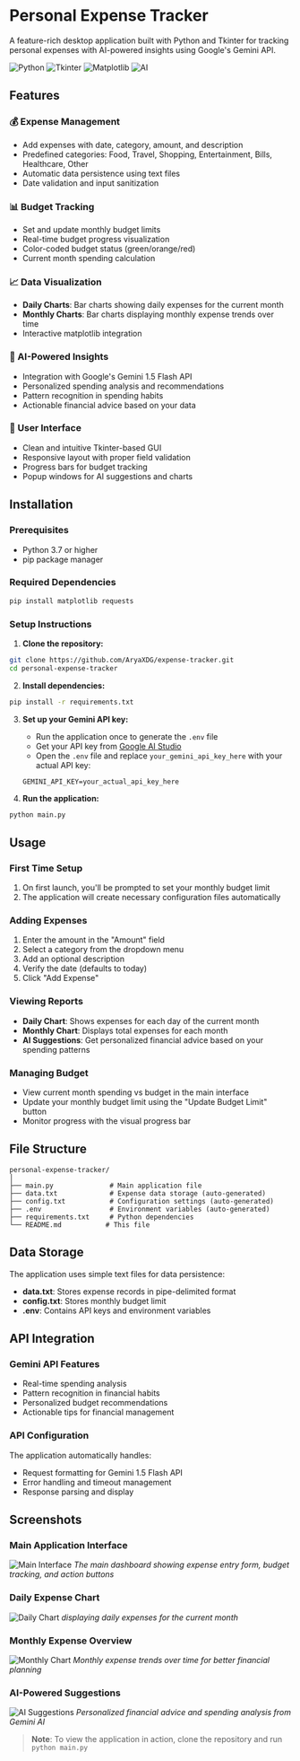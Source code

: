 # Personal Expense Tracker

A feature-rich desktop application built with Python and Tkinter for tracking personal expenses with AI-powered insights using Google's Gemini API.

![Python](https://img.shields.io/badge/python-v3.7+-blue.svg)
![Tkinter](https://img.shields.io/badge/GUI-Tkinter-green.svg)
![Matplotlib](https://img.shields.io/badge/Charts-Matplotlib-orange.svg)
![AI](https://img.shields.io/badge/AI-Gemini%20API-purple.svg)


## Features

### 💰 Expense Management
- Add expenses with date, category, amount, and description
- Predefined categories: Food, Travel, Shopping, Entertainment, Bills, Healthcare, Other
- Automatic data persistence using text files
- Date validation and input sanitization

### 📊 Budget Tracking
- Set and update monthly budget limits
- Real-time budget progress visualization
- Color-coded budget status (green/orange/red)
- Current month spending calculation

### 📈 Data Visualization
- **Daily Charts**: Bar charts showing daily expenses for the current month
- **Monthly Charts**: Bar charts displaying monthly expense trends over time
- Interactive matplotlib integration

### 🤖 AI-Powered Insights
- Integration with Google's Gemini 1.5 Flash API
- Personalized spending analysis and recommendations
- Pattern recognition in spending habits
- Actionable financial advice based on your data

### 🎨 User Interface
- Clean and intuitive Tkinter-based GUI
- Responsive layout with proper field validation
- Progress bars for budget tracking
- Popup windows for AI suggestions and charts

## Installation

### Prerequisites
- Python 3.7 or higher
- pip package manager

### Required Dependencies
```bash
pip install matplotlib requests
```

### Setup Instructions

1. **Clone the repository:**
```bash
git clone https://github.com/AryaXDG/expense-tracker.git
cd personal-expense-tracker
```

2. **Install dependencies:**
```bash
pip install -r requirements.txt
```

3. **Set up your Gemini API key:**
   - Run the application once to generate the `.env` file
   - Get your API key from [Google AI Studio](https://makersuite.google.com/app/apikey)
   - Open the `.env` file and replace `your_gemini_api_key_here` with your actual API key:
   ```
   GEMINI_API_KEY=your_actual_api_key_here
   ```

4. **Run the application:**
```bash
python main.py
```

## Usage

### First Time Setup
1. On first launch, you'll be prompted to set your monthly budget limit
2. The application will create necessary configuration files automatically

### Adding Expenses
1. Enter the amount in the "Amount" field
2. Select a category from the dropdown menu
3. Add an optional description
4. Verify the date (defaults to today)
5. Click "Add Expense"

### Viewing Reports
- **Daily Chart**: Shows expenses for each day of the current month
- **Monthly Chart**: Displays total expenses for each month
- **AI Suggestions**: Get personalized financial advice based on your spending patterns

### Managing Budget
- View current month spending vs budget in the main interface
- Update your monthly budget limit using the "Update Budget Limit" button
- Monitor progress with the visual progress bar

## File Structure

```
personal-expense-tracker/
│
├── main.py              # Main application file
├── data.txt             # Expense data storage (auto-generated)
├── config.txt           # Configuration settings (auto-generated)
├── .env                 # Environment variables (auto-generated)
├── requirements.txt     # Python dependencies
└── README.md           # This file
```

## Data Storage

The application uses simple text files for data persistence:

- **data.txt**: Stores expense records in pipe-delimited format
- **config.txt**: Stores monthly budget limit
- **.env**: Contains API keys and environment variables

## API Integration

### Gemini API Features
- Real-time spending analysis
- Pattern recognition in financial habits
- Personalized budget recommendations
- Actionable tips for financial management

### API Configuration
The application automatically handles:
- Request formatting for Gemini 1.5 Flash API
- Error handling and timeout management
- Response parsing and display

## Screenshots

### Main Application Interface
![Main Interface](screenshots/main.png)
*The main dashboard showing expense entry form, budget tracking, and action buttons*


### Daily Expense Chart
![Daily Chart](screenshots/daily.png)
*displaying daily expenses for the current month*

### Monthly Expense Overview
![Monthly Chart](screenshots/monthly.png)
*Monthly expense trends over time for better financial planning*

### AI-Powered Suggestions
![AI Suggestions](screenshots/ai.png)
*Personalized financial advice and spending analysis from Gemini AI*

> **Note**: To view the application in action, clone the repository and run `python main.py`

